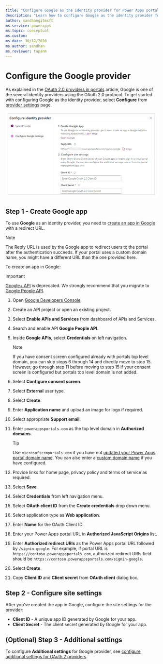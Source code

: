 ```yaml
---
title: "Configure Google as the identity provider for Power Apps portals | MicrosoftDocs"
description: "Learn how to configure Google as the identity provider for Power Apps portals."
author: sandhangitmsft
ms.service: powerapps
ms.topic: conceptual
ms.custom: 
ms.date: 10/12/2020
ms.author: sandhan
ms.reviewer: tapanm
---
```


# Configure the Google provider

As explained in the [OAuth 2.0 providers in portals](configure-oauth2-provider.md) article, Google is one of the several identity providers using the OAuth 2.0 protocol. To get started with configuring Google as the identity provider, select **Configure** from [provider settings](use-simplified-authentication-configuration.md#add-configure-or-delete-an-identity-provider) page.

![Configure the Google app](media/use-simplified-authentication-configuration/configure-google.png "Configure the Google app")

## Step 1 - Create Google app

To use **Google** as an identity provider, you need to [create an app in Google](https://console.developers.google.com/) with a redirect URL.

> [!NOTE]
> The Reply URL is used by the Google app to redirect users to the portal after the authentication succeeds. If your portal uses a custom domain name, you might have a different URL than the one provided here.​

To create an app in Google:

> [!IMPORTANT]
> [Google+ API](https://developers.google.com/people/legacy) is deprecated. We strongly recommend that you migrate to [Google People API](https://developers.google.com/people).

1. Open [Google Developers Console](https://console.developers.google.com/).  
1. Create an API project or open an existing project.
1. Select **Enable APIs and Services** from dashboard of APIs and Services.
1. Search and enable API **Google People API**.
1. Inside **Google APIs**, select **Credentials** on left navigation.

    > [!NOTE]
    > If you have consent screen configured already with portals top level domain, you can skip steps 6 through 14 and directly move to step 15. However, go through step 11 before moving to step 15 if your consent screen is configured but portals top level domain is not added.

1. Select **Configure consent screen**.
1. Select **External** user type.
1. Select **Create**.
1. Enter **Application name** and upload an image for logo if required.
1. Select appropriate **Support email**.
1. Enter `powerappsportals.com` as the top level domain in **Authorized domains**. 
    > [!TIP]
    > Use `microsoftcrmportals.com` if you have not [updated your Power Apps portal domain name](../admin/update-portal-domain.md). You can also enter a [custom domain name](../admin/add-custom-domain.md) if you have configured.
1. Provide links for home page, privacy policy and terms of service as required. 
1. Select **Save**.
1. Select **Credentials** from left navigation menu.
1. Select **OAuth client ID** from the **Create credentials** drop down menu.
1. Select application type as **Web application**.
1. Enter **Name** for the OAuth Client ID.
1. Enter your Power Apps portal URL in **Authorized JavaScript Origins** list.
1. Enter **Authorized redirect URIs** as the Power Apps portal URL followed by `/signin-google`. For example, if portal URL is `https://contoso.powerappsportals.com`, authorized redirect URIs field should be `https://contoso.powerappsportals.com/signin-google`.
1. Select **Create**.
1. Copy **Client ID** and **Client secret** from **OAuth client** dialog box.

## Step 2 - Configure site settings

After you've created the app in Google, configure the site settings for the provider:

- **Client ID** - A unique app ID generated by Google for your app.​
- **Client Secret** -   The client secret generated by Google for your app.

## (Optional) Step 3 - Additional settings

To configure **Additional settings** for Google provider, see [configure additional settings for OAuth 2 providers](configure-oauth2-settings.md).

